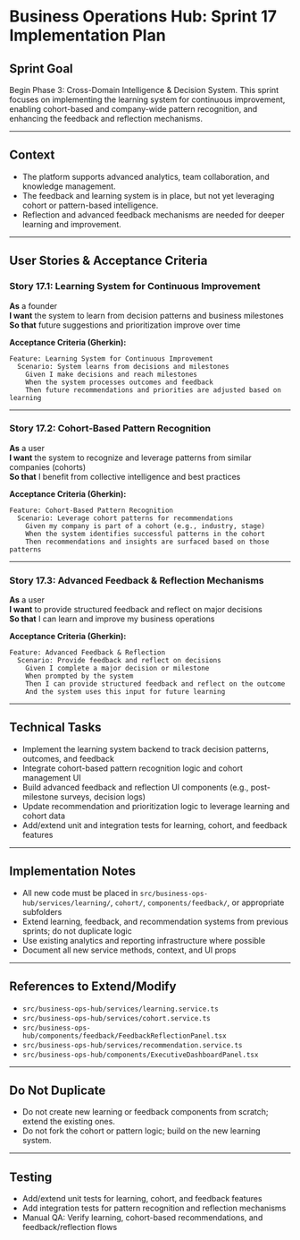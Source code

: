 # Business Operations Hub: Sprint 17 Implementation Plan

## Sprint Goal

Begin Phase 3: Cross-Domain Intelligence & Decision System. This sprint focuses on implementing the learning system for continuous improvement, enabling cohort-based and company-wide pattern recognition, and enhancing the feedback and reflection mechanisms.

---

## Context

- The platform supports advanced analytics, team collaboration, and knowledge management.
- The feedback and learning system is in place, but not yet leveraging cohort or pattern-based intelligence.
- Reflection and advanced feedback mechanisms are needed for deeper learning and improvement.

---

## User Stories & Acceptance Criteria

### Story 17.1: Learning System for Continuous Improvement

**As** a founder  
**I want** the system to learn from decision patterns and business milestones  
**So that** future suggestions and prioritization improve over time

**Acceptance Criteria (Gherkin):**
```
Feature: Learning System for Continuous Improvement
  Scenario: System learns from decisions and milestones
    Given I make decisions and reach milestones
    When the system processes outcomes and feedback
    Then future recommendations and priorities are adjusted based on learning
```

---

### Story 17.2: Cohort-Based Pattern Recognition

**As** a user  
**I want** the system to recognize and leverage patterns from similar companies (cohorts)  
**So that** I benefit from collective intelligence and best practices

**Acceptance Criteria (Gherkin):**
```
Feature: Cohort-Based Pattern Recognition
  Scenario: Leverage cohort patterns for recommendations
    Given my company is part of a cohort (e.g., industry, stage)
    When the system identifies successful patterns in the cohort
    Then recommendations and insights are surfaced based on those patterns
```

---

### Story 17.3: Advanced Feedback & Reflection Mechanisms

**As** a user  
**I want** to provide structured feedback and reflect on major decisions  
**So that** I can learn and improve my business operations

**Acceptance Criteria (Gherkin):**
```
Feature: Advanced Feedback & Reflection
  Scenario: Provide feedback and reflect on decisions
    Given I complete a major decision or milestone
    When prompted by the system
    Then I can provide structured feedback and reflect on the outcome
    And the system uses this input for future learning
```

---

## Technical Tasks

- Implement the learning system backend to track decision patterns, outcomes, and feedback
- Integrate cohort-based pattern recognition logic and cohort management UI
- Build advanced feedback and reflection UI components (e.g., post-milestone surveys, decision logs)
- Update recommendation and prioritization logic to leverage learning and cohort data
- Add/extend unit and integration tests for learning, cohort, and feedback features

---

## Implementation Notes

- All new code must be placed in `src/business-ops-hub/services/learning/`, `cohort/`, `components/feedback/`, or appropriate subfolders
- Extend learning, feedback, and recommendation systems from previous sprints; do not duplicate logic
- Use existing analytics and reporting infrastructure where possible
- Document all new service methods, context, and UI props

---

## References to Extend/Modify

- `src/business-ops-hub/services/learning.service.ts`
- `src/business-ops-hub/services/cohort.service.ts`
- `src/business-ops-hub/components/feedback/FeedbackReflectionPanel.tsx`
- `src/business-ops-hub/services/recommendation.service.ts`
- `src/business-ops-hub/components/ExecutiveDashboardPanel.tsx`

---

## Do Not Duplicate

- Do not create new learning or feedback components from scratch; extend the existing ones.
- Do not fork the cohort or pattern logic; build on the new learning system.

---

## Testing

- Add/extend unit tests for learning, cohort, and feedback features
- Add integration tests for pattern recognition and reflection mechanisms
- Manual QA: Verify learning, cohort-based recommendations, and feedback/reflection flows
